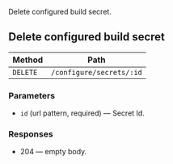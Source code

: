 Delete configured build secret.

## Delete configured build secret


| Method | Path |
|--------|------|
| `DELETE` | `/configure/secrets/:id` |

### Parameters

* `id` (url pattern, required) — Secret Id.

### Responses

* 204 — empty body.
